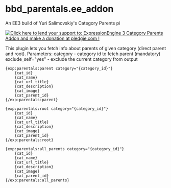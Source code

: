 # bbd_parentals.ee_addon
An EE3 build of Yuri Salimovskiy's Category Parents pi

<a href='https://pledgie.com/campaigns/32204'><img alt='Click here to lend your support to: ExpressionEngine 3 Category Parents Addon and make a donation at pledgie.com !' src='https://pledgie.com/campaigns/32204.png?skin_name=chrome' border='0' ></a>



This plugin lets you fetch info about parents of given category (direct parent and root).
    Parameters:
    category - category id to fetch parent (mandatory)
    exclude_self="yes" - exclude the current category from output
    
    {exp:parentals:parent category="{category_id}"}
    	{cat_id}
    	{cat_name}
    	{cat_url_title}
    	{cat_description}
    	{cat_image}
    	{cat_parent_id}
    {/exp:parentals:parent}
	
    {exp:parentals:root category="{category_id}"}
    	{cat_id}
    	{cat_name}
    	{cat_url_title}
    	{cat_description}
    	{cat_image}
    	{cat_parent_id}
    {/exp:parentals:root}
    
    {exp:parentals:all_parents category="{category_id}"}
    	{cat_id}
    	{cat_name}
    	{cat_url_title}
    	{cat_description}
    	{cat_image}
    	{cat_parent_id}
    {/exp:parentals:all_parents}
